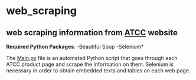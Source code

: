 # web_scraping
## web scraping information from [ATCC](https://www.atcc.org/) website

**Required Python Packages**:
-Beautiful Soup
-Selenium*
</br>

The [Main.py](https://github.com/jameshyojaelee/web_scraping/blob/main/main.py) file is an automated Python script that goes through each ATCC product page and scrape the information on them. Selenium is necessary in order to obtain embedded texts and tables on each web page. 
